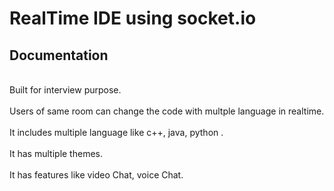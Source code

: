 
# RealTime IDE using socket.io
## Documentation

<br>Built for interview purpose.</br>
<br>Users of same room can change the code with multple language in realtime.</br>
<br>It includes multiple language like c++, java, python .</br>
<br>It has multiple themes.</br>
<br>It has features like video Chat, voice Chat.</br>


